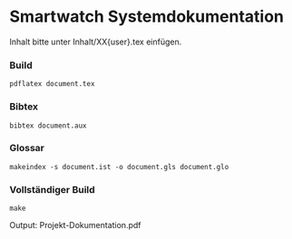 # Smartwatch Systemdokumentation

Inhalt bitte unter Inhalt/XX{user}.tex einfügen.

### Build

`pdflatex document.tex`

### Bibtex

`bibtex document.aux`

### Glossar

`makeindex -s document.ist -o document.gls document.glo`

### Vollständiger Build

`make`

Output: Projekt-Dokumentation.pdf
